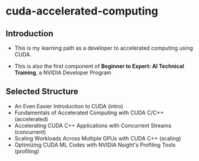 # cuda-accelerated-computing

## Introduction
- This is my learning path as a developer to accelerated computing using CUDA.

- This is also the first component of **Beginner to Expert: AI Technical Training**, a NVIDIA Developer Program

## Selected Structure
- An Even Easier Introduction to CUDA (intro)
- Fundamentals of Accelerated Computing with CUDA C/C++ (accelerated)
- Accelerating CUDA C++ Applications with Concurrent Streams (concurrent)
- Scaling Workloads Across Multiple GPUs with CUDA C++ (scaling)
- Optimizing CUDA ML Codes with NVIDIA Nsight's Profiling Tools (profiling)

  

